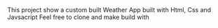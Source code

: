 This project show a custom built Weather App built with Html, Css and Javsacript
Feel free to clone and make build with